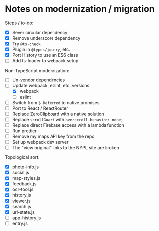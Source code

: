# Notes on modernization / migration

Steps / to-do:

- [x] Sever circular dependency
- [x] Remove underscore dependency
- [x] Try `@ts-check`
- [x] Plugin in `@types/jquery`, etc.
- [x] Port History to use an ES6 class
- [ ] Add ts-loader to webpack setup

Non-TypeScript modernization:

- [ ] Un-vendor dependencies
- [ ] Update webpack, eslint, etc. versions
  - [x] webpack
  - [ ] eslint
- [ ] Switch from `$.Deferred` to native promises
- [ ] Port to React / ReactRouter
- [ ] Replace ZeroClipboard with a native solution
- [ ] Replace `scrollGuard` with `overscroll-behavior: none;`
- [ ] Replace direct Firebase access with a lambda function
- [ ] Run prettier
- [ ] Remove my maps API key from the repo
- [ ] Set up webpack dev server
- [ ] The "view original" links to the NYPL site are broken

Topological sort:

- [x] photo-info.js
- [x] social.js
- [x] map-styles.js
- [x] feedback.js
- [x] ocr-tool.js
- [x] history.js
- [x] viewer.js
- [x] search.js
- [x] url-state.js
- [ ] app-history.js
- [ ] entry.js

